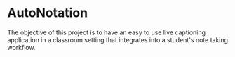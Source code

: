 # AutoNotation

The objective of this project is to have an easy to use live captioning application in a classroom setting that integrates into a student's note taking workflow.
